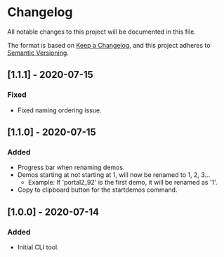 # Changelog
All notable changes to this project will be documented in this file.

The format is based on [Keep a Changelog](https://keepachangelog.com/en/1.0.0/),
and this project adheres to [Semantic Versioning](https://semver.org/spec/v2.0.0.html).

## [1.1.1] - 2020-07-15
### Fixed
- Fixed naming ordering issue.

## [1.1.0] - 2020-07-15
### Added
- Progress bar when renaming demos.
- Demos starting at not starting at 1, will now be renamed to 1, 2, 3...
  - Example: If 'portal2_92' is the first demo, it will be renamed as '1'.
- Copy to clipboard button for the startdemos command.

## [1.0.0] - 2020-07-14
### Added
- Initial CLI tool.
